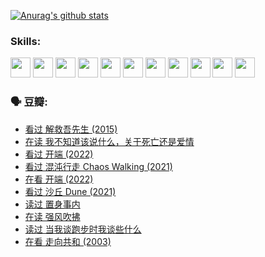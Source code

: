 
[![Anurag's github stats](https://github-readme-stats.vercel.app/api?username=w940853815)](https://github.com/anuraghazra/github-readme-stats)

### Skills:

<code><img height="32" src="https://cdn.jsdelivr.net/npm/simple-icons@v5/icons/python.svg"></code>
<code><img height="32" src="https://cdn.jsdelivr.net/npm/simple-icons@v5/icons/javascript.svg"></code>
<code><img height="32" src="https://cdn.jsdelivr.net/npm/simple-icons@v5/icons/django.svg"></code>
<code><img height="32" src="https://cdn.jsdelivr.net/npm/simple-icons@v5/icons/flask.svg"></code>
<code><img height="32" src="https://cdn.jsdelivr.net/npm/simple-icons@v5/icons/vuetify.svg"></code>
<code><img height="32" src="https://cdn.jsdelivr.net/npm/simple-icons@v5/icons/git.svg"></code>
<code><img height="32" src="https://cdn.jsdelivr.net/npm/simple-icons@v5/icons/docker.svg"></code>
<code><img height="32" src="https://cdn.jsdelivr.net/npm/simple-icons@v5/icons/postgresql.svg"></code>
<code><img height="32" src="https://cdn.jsdelivr.net/npm/simple-icons@v5/icons/elasticsearch.svg"></code>
<code><img height="32" src="https://cdn.jsdelivr.net/npm/simple-icons@v5/icons/macos.svg"></code>
<code><img height="32" src="https://cdn.jsdelivr.net/npm/simple-icons@v5/icons/linux.svg"></code>

### 🗣 豆瓣:

<!-- DOUBAN-ACTIVITIES:START -->
- [看过 解救吾先生‎ (2015)](https://www.douban.com/people/136069238/status/3744047085/?_i=43676776)
- [在读 我不知道该说什么，关于死亡还是爱情](https://www.douban.com/people/136069238/status/3742672820/?_i=43676776)
- [看过 开端‎ (2022)](https://www.douban.com/people/136069238/status/3737530861/?_i=43676776)
- [看过 混沌行走 Chaos Walking‎ (2021)](https://www.douban.com/people/136069238/status/3734828206/?_i=43676776)
- [在看 开端‎ (2022)](https://www.douban.com/people/136069238/status/3733533297/?_i=43676776)
- [看过 沙丘 Dune‎ (2021)](https://www.douban.com/people/136069238/status/3726869471/?_i=43676776)
- [读过 置身事内](https://www.douban.com/people/136069238/status/3726223867/?_i=43676776)
- [在读 强风吹拂](https://www.douban.com/people/136069238/status/3725395475/?_i=43676776)
- [读过 当我谈跑步时我谈些什么](https://www.douban.com/people/136069238/status/3715422296/?_i=43676776)
- [在看 走向共和‎ (2003)](https://www.douban.com/people/136069238/status/3711470443/?_i=43676776)
<!-- DOUBAN-ACTIVITIES:END -->
<!--
**w940853815/w940853815** is a ✨ _special_ ✨ repository because its `README.md` (this file) appears on your GitHub profile.

Here are some ideas to get you started:

- 🔭 I’m currently working on ...
- 🌱 I’m currently learning ...
- 👯 I’m looking to collaborate on ...
- 🤔 I’m looking for help with ...
- 💬 Ask me about ...
- 📫 How to reach me: ...
- 😄 Pronouns: ...
- ⚡ Fun fact: ...
-->

